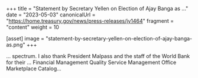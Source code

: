 +++
title = "Statement by Secretary Yellen on Election of Ajay Banga as ..."
date = "2023-05-03"
canonicalUrl = "https://home.treasury.gov/news/press-releases/jy1464"
fragment = "content"
weight = 10

[asset]
    image = "statement-by-secretary-yellen-on-election-of-ajay-banga-as.png"
+++

... spectrum. I also thank President Malpass and the staff of the World 
Bank for their ... Financial Management Quality Service Management Office 
Marketplace Catalog...
